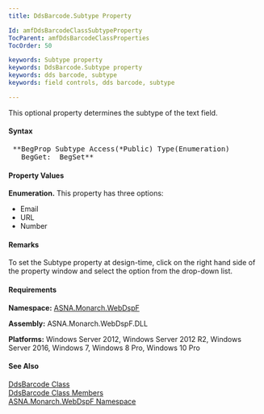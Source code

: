 ```yaml
---
title: DdsBarcode.Subtype Property

Id: amfDdsBarcodeClassSubtypeProperty
TocParent: amfDdsBarcodeClassProperties
TocOrder: 50

keywords: Subtype property
keywords: DdsBarcode.Subtype property
keywords: dds barcode, subtype
keywords: field controls, dds barcode, subtype

---
```


This optional property determines the subtype of the text field.

#### Syntax
<pre class="syntax"> **BegProp Subtype Access(*Public) Type(Enumeration)
   BegGet:  BegSet** </pre>

#### Property Values
**Enumeration.** This property has three options:

- Email
- URL
- Number

#### Remarks
To set the Subtype property at design-time, click on the right hand side of the property window and select the option from the drop-down list.

#### Requirements
**Namespace:** [ASNA.Monarch.WebDspF](amfWebDspFNamespace.html)

**Assembly:** ASNA.Monarch.WebDspF.DLL

**Platforms:** Windows Server 2012, Windows Server 2012 R2, Windows Server 2016, Windows 7, Windows 8 Pro, Windows 10 Pro

#### See Also
[DdsBarcode Class](amfDdsBarcodeClass.html) <br /> [DdsBarcode Class Members](amfDdsBarcodeClassMembers.html) <br />[ ASNA.Monarch.WebDspF Namespace](amfWebDspFNamespace.html)

